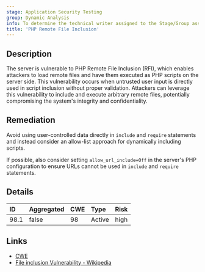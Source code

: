 ```yaml
---
stage: Application Security Testing
group: Dynamic Analysis
info: To determine the technical writer assigned to the Stage/Group associated with this page, see https://handbook.gitlab.com/handbook/product/ux/technical-writing/#assignments
title: 'PHP Remote File Inclusion'
---
```


## Description

The server is vulnerable to PHP Remote File Inclusion (RFI), which enables attackers to load
remote files and have them executed as PHP scripts on the server side. This vulnerability occurs
when untrusted user input is directly used in script inclusion without proper validation. Attackers
can leverage this vulnerability to include and execute arbitrary remote files, potentially
compromising the system's integrity and confidentiality.

## Remediation

Avoid using user-controlled data directly in `include` and `require` statements and instead consider
an allow-list approach for dynamically including scripts.

If possible, also consider setting `allow_url_include=Off` in the server's PHP configuration to
ensure URLs cannot be used in `include` and `require` statements.

## Details

| ID | Aggregated | CWE | Type | Risk |
|:---|:-----------|:----|:-----|:-----|
| 98.1 | false | 98 | Active | high |

## Links

- [CWE](https://cwe.mitre.org/data/definitions/98.html)
- [File inclusion Vulnerability - Wikipedia](https://en.wikipedia.org/wiki/File_inclusion_vulnerability)
